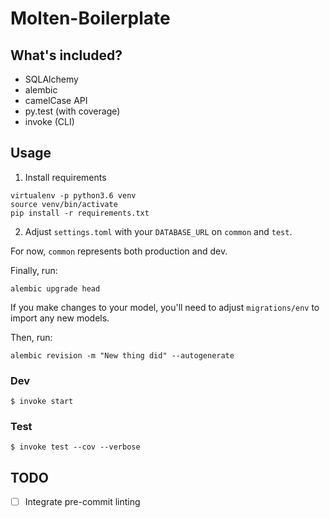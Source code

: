 # Molten-Boilerplate

## What's included?
- SQLAlchemy
- alembic
- camelCase API
- py.test (with coverage)
- invoke (CLI)

## Usage
1. Install requirements

```
virtualenv -p python3.6 venv
source venv/bin/activate
pip install -r requirements.txt
```

2. Adjust `settings.toml` with your `DATABASE_URL` on `common` and `test`.

For now, `common` represents both production and dev.

Finally, run:

```
alembic upgrade head
```

If you make changes to your model,
you'll need to adjust `migrations/env` to import any new models.

Then, run:

```
alembic revision -m "New thing did" --autogenerate
```


### Dev
```
$ invoke start
```

### Test
```
$ invoke test --cov --verbose
```

## TODO
- [ ] Integrate pre-commit linting